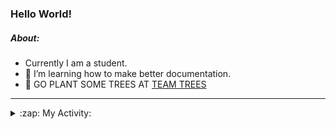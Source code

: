 ### Hello World!

##### About:
- Currently I am a student.
- 🌱 I’m learning how to make better documentation.
- 🌱 GO PLANT SOME TREES AT [TEAM TREES](https://teamtrees.org/)

---
<details>
  <summary>:zap: My Activity:</summary>
  
<!--START_SECTION:waka-->
![Code Time](http://img.shields.io/badge/Code%20Time-1%2C165%20hrs%2052%20mins-blue)

**I'm a Night 🦉** 

```text
🌞 Morning                1895 commits        ███░░░░░░░░░░░░░░░░░░░░░░   10.11 % 
🌆 Daytime                6379 commits        █████████░░░░░░░░░░░░░░░░   34.03 % 
🌃 Evening                5338 commits        ███████░░░░░░░░░░░░░░░░░░   28.48 % 
🌙 Night                  5132 commits        ███████░░░░░░░░░░░░░░░░░░   27.38 % 
```
📅 **I'm Most Productive on Wednesday** 

```text
Monday                   2650 commits        ████░░░░░░░░░░░░░░░░░░░░░   14.14 % 
Tuesday                  2565 commits        ███░░░░░░░░░░░░░░░░░░░░░░   13.68 % 
Wednesday                4388 commits        ██████░░░░░░░░░░░░░░░░░░░   23.41 % 
Thursday                 2412 commits        ███░░░░░░░░░░░░░░░░░░░░░░   12.87 % 
Friday                   1939 commits        ███░░░░░░░░░░░░░░░░░░░░░░   10.34 % 
Saturday                 1642 commits        ██░░░░░░░░░░░░░░░░░░░░░░░   08.76 % 
Sunday                   3148 commits        ████░░░░░░░░░░░░░░░░░░░░░   16.79 % 
```


📊 **This Week I Spent My Time On** 

```text
🔥 Editors: 
IntelliJ                 5 hrs 29 mins       █████████████████████████   100.00 % 

🐱‍💻 Projects: 
intro                    5 hrs 15 mins       ████████████████████████░   95.64 % 
android-demo             8 mins              █░░░░░░░░░░░░░░░░░░░░░░░░   02.55 % 
Unknown Project          5 mins              ░░░░░░░░░░░░░░░░░░░░░░░░░   01.81 % 
```


 Last Updated on 24/08/2023 02:15:11 UTC
<!--END_SECTION:waka-->
</details>
